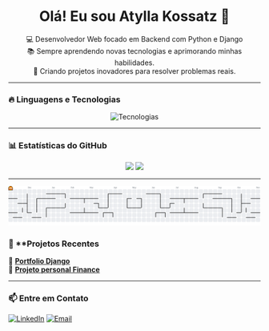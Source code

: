 <h1 align="center">Olá! Eu sou Atylla Kossatz 👋</h1>

<p align="center">
💻 Desenvolvedor Web focado em Backend com Python e Django <br>
📚 Sempre aprendendo novas tecnologias e aprimorando minhas habilidades. <br>
🚀 Criando projetos inovadores para resolver problemas reais. 
</p>

---

### 🔥 **Linguagens e Tecnologias**
<p align="center">
  <img src="https://skillicons.dev/icons?i=python,django,java,typescript,php,postgresql,mysql,git,linux,docker,tailwind,html,css" alt="Tecnologias" />
</p>

---

### 📊 **Estatísticas do GitHub**
<p align="center">
  <img width="48%" src="https://github-readme-stats.vercel.app/api?username=SrKossatz&show_icons=true&theme=radical"/>
  <img width="52%" src="https://github-readme-streak-stats.herokuapp.com/?user=SrKossatz&theme=radical"/>
</p>

---

<!--
---
### 🐍 GitHub Contribution Snake
![Snake animation](https://github.com/SrKossatz/SrKossatz/blob/main/dist/github-contribution-grid-snake-dark.svg)

---
-->

<picture>
  <source media="(prefers-color-scheme: dark)" srcset="https://raw.githubusercontent.com/SrKossatz/SrKossatz/output/pacman-contribution-graph-dark.svg">
  <source media="(prefers-color-scheme: light)" srcset="https://raw.githubusercontent.com/SrKossatz/SrKossatz/output/pacman-contribution-graph.svg">
  <img alt="pacman contribution graph" src="https://raw.githubusercontent.com/SrKossatz/SrKossatz/output/pacman-contribution-graph.svg">
</picture>


### 🚀 **Projetos Recentes
📌 [**Portfolio Django**](https://portfolio-u63n.onrender.com)  
📌 [**Projeto personal Finance**](https://github.com/SrKossatz/personal-finance-manager)

---

### 📫 **Entre em Contato**
[![LinkedIn](https://img.shields.io/badge/-LinkedIn-blue?style=flat-square&logo=linkedin)](https://www.linkedin.com/in/atyllakossatz/)
[![Email](https://img.shields.io/badge/-Email-red?style=flat-square&logo=gmail)](mailto:atyllakossatz@gmail.com)



